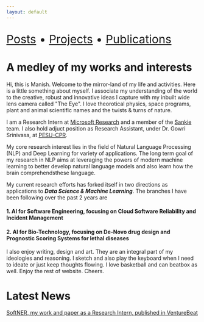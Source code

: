 ```yaml
---
layout: default
---
```


<p align="left" style="font-size:30px">
    <a href="./posts.html">Posts</a> •
    <a href="./projects.html"> Projects</a> •
    <a href="./publications.html"> Publications</a>
</p>


# A medley of my works and interests

Hi, this is Manish. Welcome to the mirror-land of my life and activities. Here is a little something about myself. I associate my understanding of the world to the creative, robust and innovative ideas I capture with my inbuilt wide lens camera called "The Eye". I love theorotical physics, space programs, plant and animal scientific names and the twists & turns of nature.

I am a Research Intern at [Microsoft Research](https://www.microsoft.com/en-us/research/) and a member of the [Sankie](https://www.microsoft.com/en-us/research/project/sankie/) team. I also hold adjuct position as Research Assistant, under Dr. Gowri Srinivasa, at [PESU-CPR](https://research.pes.edu/center-for-pattern-recognition/).

My core research interest lies in the field of Natural Language Processing (NLP) and Deep Learning for variety of applications. The long term goal of my research in NLP aims at leveraging the powers of modern machine learning to better develop natural language models and also learn how the brain comprehendsthese language.

My current research efforts has forked itself in two directions as applications to ***Data Science & Machine Learning***. The branches I have been following over the past 2 years are

#### 1. AI for Software Engineering, focusing on Cloud Software Reliability and Incident Management
#### 2. AI for Bio-Technology, focusing on De-Novo drug design and Prognostic Scoring Systems for lethal diseases

I also enjoy writing, design and art. They are an integral part of my ideologies and reasoning. I sketch and also play the keyboard when I need to ideate or just keep thoughts flowing. I love basketball and can beatbox as well. Enjoy the rest of website. Cheers.


# Latest News

[SoftNER, my work and paper as a Research Intern, published in VentureBeat](https://venturebeat.com/2020/07/14/microsofts-softner-ai-uses-unsupervised-learning-to-help-triage-cloud-service-outages/)